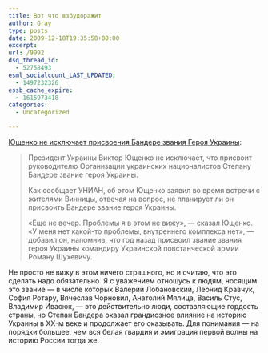 ```yaml
---
title: Вот что взбудоражит
author: Gray
type: posts
date: 2009-12-18T19:35:58+00:00
excerpt:
url: /9992
dsq_thread_id:
  - 52758493
esml_socialcount_LAST_UPDATED:
  - 1497232326
essb_cache_expire:
  - 1615973418
categories:
  - Uncategorized

---
```








<a href="http://www.gazeta.ru/news/lenta/2009/12/18/n_1437267.shtml" target="_blank">Ющенко не исключает присвоения Бандере звания Героя Украины</a>:

> Президент Украины Виктор Ющенко не исключает, что присвоит руководителю Организации украинских националистов Степану Бандере звание героя Украины.
> 
> Как сообщает УНИАН, об этом Ющенко заявил во время встречи с жителями Винницы, отвечая на вопрос, не планирует ли он присвоить Бандере звание героя Украины.
> 
> «Еще не вечер. Проблемы я в этом не вижу», &#8212; сказал Ющенко. «У меня нет какой-то проблемы, внутреннего комплекса нет», &#8212; добавил он, напомнив, что год назад присвоил звание звания героя Украины командиру Украинской повстанческой армии Роману Шухевичу.

Не просто не вижу в этом ничего страшного, но и считаю, что это сделать надо обязательно. Я с уважением отношусь к людям, носящим это звание &#8212; в числе которых Валерий Лобановский, Леонид Кравчук, София Ротару, Вячеслав Чорновил, Анатолий Мялица, Василь Стус, Владимир Ивасюк, &#8212; это действительно люди, составляющие гордость страны, но Степан Бандера оказал грандиозное влияние на историю Украины в XX-м веке и продолжает его оказывать. Для понимания &#8212; на порядки большее, чем вся белая гвардия и эмиграция первой волны на историю России тогда же.